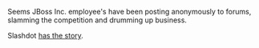 Seems JBoss Inc. employee's have been posting anonymously to forums,
slamming the competition and drumming up business.

Slashdot [has the
story](http://slashdot.org/article.pl?sid=04/05/18/2043206).
